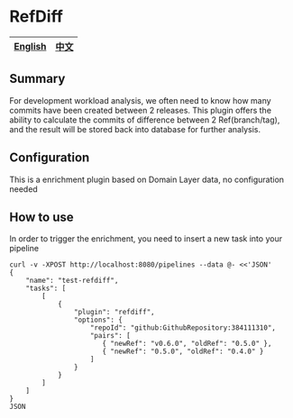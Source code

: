 # RefDiff


| [English](README.md) | [中文](README-zh-CN.md) |
| --- | --- |


## Summary

For development workload analysis, we often need to know how many commits have been created between 2 releases. This plugin offers the ability to calculate the commits of difference between 2 Ref(branch/tag), and the result will be stored back into database for further analysis.


## Configuration

This is a enrichment plugin based on Domain Layer data, no configuration needed

## How to use

In order to trigger the enrichment, you need to insert a new task into your pipeline

```
curl -v -XPOST http://localhost:8080/pipelines --data @- <<'JSON'
{
    "name": "test-refdiff",
    "tasks": [
        [
            {
                "plugin": "refdiff",
                "options": {
                    "repoId": "github:GithubRepository:384111310",
                    "pairs": [
                       { "newRef": "v0.6.0", "oldRef": "0.5.0" },
                       { "newRef": "0.5.0", "oldRef": "0.4.0" }
                    ]
                }
            }
        ]
    ]
}
JSON
```

